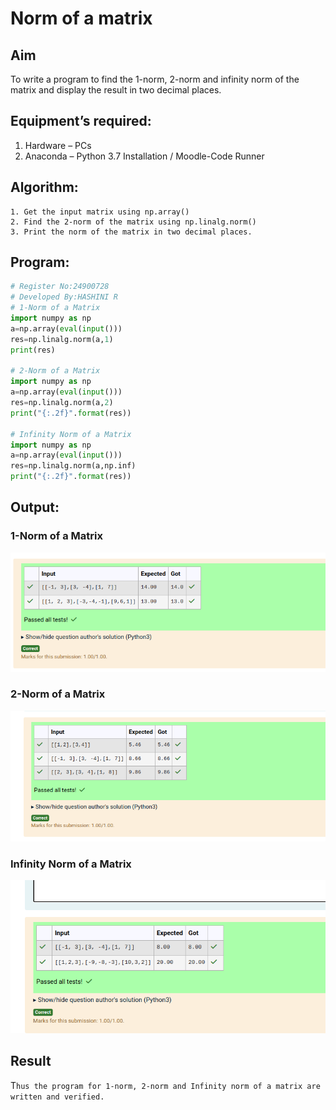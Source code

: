 # Norm of a matrix
## Aim
To write a program to find the 1-norm, 2-norm and infinity norm of the matrix and display the result in two decimal places.
## Equipment’s required:
1.	Hardware – PCs
2.	Anaconda – Python 3.7 Installation / Moodle-Code Runner
## Algorithm:
	1. Get the input matrix using np.array()   
    2. Find the 2-norm of the matrix using np.linalg.norm()
	3. Print the norm of the matrix in two decimal places.
## Program:
```Python
# Register No:24900728
# Developed By:HASHINI R
# 1-Norm of a Matrix
import numpy as np
a=np.array(eval(input()))
res=np.linalg.norm(a,1)
print(res)

# 2-Norm of a Matrix
import numpy as np
a=np.array(eval(input()))
res=np.linalg.norm(a,2)
print("{:.2f}".format(res))

# Infinity Norm of a Matrix
import numpy as np
a=np.array(eval(input()))
res=np.linalg.norm(a,np.inf)
print("{:.2f}".format(res))

```
## Output:
### 1-Norm of a Matrix
![Alt text](<Screenshot from 2024-12-25 18-49-17.png>)

### 2-Norm of a Matrix
![Alt text](<Screenshot from 2024-12-25 18-49-46.png>)

### Infinity Norm of a Matrix
![Alt text](<Screenshot from 2024-12-25 18-50-17.png>)

## Result
T```hus the program for 1-norm, 2-norm and Infinity norm of a matrix are written and verified.```
